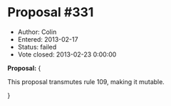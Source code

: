 Proposal #331
============= 
* Author: Colin
* Entered: 2013-02-17
* Status: failed
* Vote closed: 2013-02-23 0:00:00

__Proposal:__
{

This proposal transmutes rule 109, making it mutable.

}
